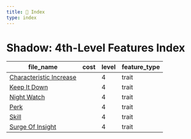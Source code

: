 ```yaml
---
title: 📑 Index
type: index
---
```


# Shadow: 4th-Level Features Index

| file_name                                               | cost | level | feature_type |
| ------------------------------------------------------- | ---- | ----- | ------------ |
| [Characteristic Increase](../Characteristic%20Increase) |      | 4     | trait        |
| [Keep It Down](../Keep%20It%20Down)                     |      | 4     | trait        |
| [Night Watch](../Night%20Watch)                         |      | 4     | trait        |
| [Perk](../Perk)                                         |      | 4     | trait        |
| [Skill](../Skill)                                       |      | 4     | trait        |
| [Surge Of Insight](../Surge%20Of%20Insight)             |      | 4     | trait        |
